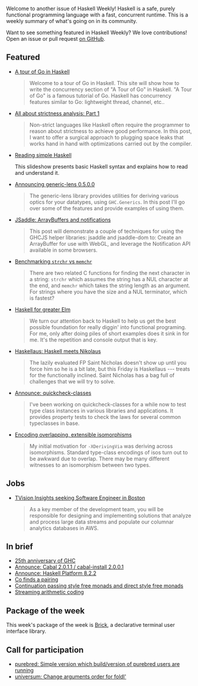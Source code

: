Welcome to another issue of Haskell Weekly!
Haskell is a safe, purely functional programming language with a fast, concurrent runtime.
This is a weekly summary of what's going on in its community.

Want to see something featured in Haskell Weekly?
We love contributions!
Open an issue or pull request [on GitHub](https://github.com/haskellweekly/haskellweekly.github.io).

## Featured

-   [A tour of Go in Haskell](https://a-tour-of-go-in-haskell.syocy.net/en_US/index.html)

    > Welcome to a tour of Go in Haskell. This site will show how to write the concurrency section of "A Tour of Go" in Haskell. "A Tour of Go" is a famous tutorial of Go. Haskell has concurrency features similar to Go: lightweight thread, channel, etc..

-   [All about strictness analysis: Part 1](http://fixpt.de/blog/2017-12-04-strictness-analysis-part-1.html)

    > Non-strict languages like Haskell often require the programmer to reason about strictness to achieve good performance. In this post, I want to offer a surgical approach to plugging space leaks that works hand in hand with optimizations carried out by the compiler.

-   [Reading simple Haskell](https://soupi.github.io/rfc/reading_simple_haskell/)

    This slideshow presents basic Haskell syntax and explains how to read and understand it.

-   [Announcing generic-lens 0.5.0.0](http://kcsongor.github.io/generic-lens/)

    > The generic-lens library provides utilities for deriving various optics for your datatypes, using `GHC.Generics`. In this post I'll go over some of the features and provide examples of using them.

-   [JSaddle: ArrayBuffers and notifications](https://qfpl.io/posts/working-with-jsaddle/)

    > This post will demonstrate a couple of techniques for using the GHCJS helper libraries: jsaddle and jsaddle-dom to: Create an ArrayBuffer for use with WebGL, and leverage the Notification API available in some browsers.

-   [Benchmarking `strchr` vs `memchr`](https://neilmitchell.blogspot.com/2017/12/benchmarking-strchr-vs-memchr.html)

    > There are two related C functions for finding the next character in a string: `strchr` which assumes the string has a NUL character at the end, and `memchr` which takes the string length as an argument. For strings where you have the size and a NUL terminator, which is fastest?

-   [Haskell for greater Elm](http://jstoelm.com/episodes/16-haskell-for-greater-elm.html)

    > We turn our attention back to Haskell to help us get the best possible foundation for really diggin' into functional programing. For me, only after doing piles of short examples does it sink in for me. It's the repetition and console output that is key.

-   [Haskellaus: Haskell meets Nikolaus](http://techblog.holidaycheck.com/post/2017/12/09/haskellaus-haskell-meets-nikolaus)

    > The lazily evaluated FP Saint Nicholas doesn't show up until you force him so he is a bit late, but this Friday is Haskellaus --- treats for the functionally inclined. Saint Nicholas has a bag full of challenges that we will try to solve.

-   [Announce: quickcheck-classes](https://np.reddit.com/r/haskell/comments/7j7fav/ann_quickcheckclasses/)

    > I've been working on quickcheck-classes for a while now to test type class instances in various libraries and applications. It provides property tests to check the laws for several common typeclasses in base.

-   [Encoding overlapping, extensible isomorphisms](https://gist.github.com/Icelandjack/ae22c42b01c9be7e8a82f80bc8ab3f1c/dc0093f4a69fd77c63e001ed43451529e497bcde)

    > My initial motivation for `-XDerivingVia` was deriving across isomorphisms. Standard type-class encodings of isos turn out to be awkward due to overlap. There may be many different witnesses to an isomorphism between two types.

## Jobs

-   [TVision Insights seeking Software Engineer in Boston](https://stackoverflow.com/jobs/148122/backend-software-engineer-haskell-scala-clojure-tvision-insights)

    > As a key member of the development team, you will be responsible for designing and implementing solutions that analyze and process large data streams and populate our columnar analytics databases in AWS.

## In brief

-   [25th anniversary of GHC](https://mail.haskell.org/pipermail/haskell-cafe/2017-December/128289.html)
-   [Announce: Cabal 2.0.1.1 / cabal-install 2.0.0.1](https://mail.haskell.org/pipermail/cabal-devel/2017-December/010409.html)
-   [Announce: Haskell Platform 8.2.2](https://mail.haskell.org/pipermail/haskell-cafe/2017-December/128291.html)
-   [Co finds a pairing](http://blog.functorial.com/posts/2017-12-10-Co-Finds-A-Pairing.html)
-   [Continuation passing style free monads and direct style free monads](https://deque.blog/2017/12/08/continuation-passing-style-free-monads-and-direct-style-free-monads/)
-   [Streaming arithmetic coding](https://patternsinfp.wordpress.com/2017/12/11/streaming-arithmetic-coding/)

## Package of the week

This week's package of the week is [Brick](https://hackage.haskell.org/package/brick-0.30),
a declarative terminal user interface library.

## Call for participation

-   [purebred: Simple version which build/version of purebred users are running](https://github.com/purebred-mua/purebred/issues/124)
-   [universum: Change arguments order for foldl'](https://github.com/serokell/universum/issues/91)
